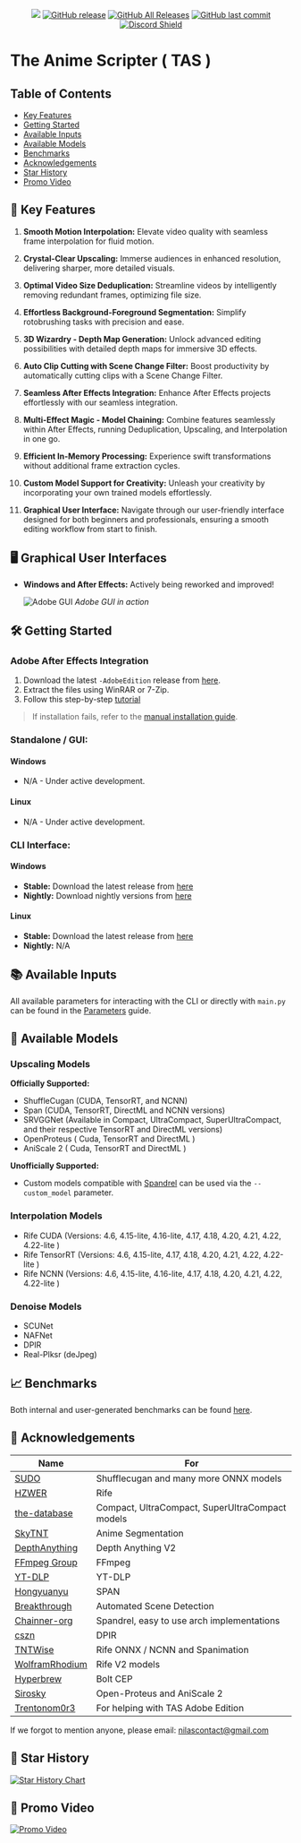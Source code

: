 <p align="center">
    <a href="https://visitorbadge.io/status?path=https%3A%2F%2Fgithub.com%2FNevermindNilas%2FTheAnimeScripter%2F"><img src="https://api.visitorbadge.io/api/visitors?path=https%3A%2F%2Fgithub.com%2FNevermindNilas%2FTheAnimeScripter%2F&labelColor=%23697689&countColor=%23ff8a65&style=plastic&labelStyle=none" /></a> 
    <a href="https://github.com/NevermindNilas/TheAnimeScripter/releases"><img alt="GitHub release" src="https://img.shields.io/github/release/NevermindNilas/TheAnimeScripter.svg?style=flat-square" /></a>
    <a href="https://github.com/NevermindNilas/TheAnimeScripter/releases"><img alt="GitHub All Releases" src="https://img.shields.io/github/downloads/NevermindNilas/TheAnimeScripter/total.svg?style=flat-square&color=%2364ff82" /></a>
    <a href="https://github.com/NevermindNilas/TheAnimeScripter/commits"><img alt="GitHub last commit" src="https://img.shields.io/github/last-commit/NevermindNilas/TheAnimeScripter.svg?style=flat-square" /></a>
    <a href="https://discord.gg/hwGHXga8ck">
      <img src="https://img.shields.io/discord/1041502781808328704?label=Discord" alt="Discord Shield"/></a>
</p>

# The Anime Scripter  ( TAS )

## Table of Contents
- [Key Features](#-key-features)
- [Getting Started](#-getting-started)
- [Available Inputs](#-available-inputs)
- [Available Models](#-available-models)
- [Benchmarks](#-benchmarks)
- [Acknowledgements](#-acknowledgements)
- [Star History](#-star-history)
- [Promo Video](#-promo-video)

## 🚀 Key Features

1. **Smooth Motion Interpolation:** Elevate video quality with seamless frame interpolation for fluid motion.

2. **Crystal-Clear Upscaling:** Immerse audiences in enhanced resolution, delivering sharper, more detailed visuals.

3. **Optimal Video Size Deduplication:** Streamline videos by intelligently removing redundant frames, optimizing file size.

4. **Effortless Background-Foreground Segmentation:** Simplify rotobrushing tasks with precision and ease.

5. **3D Wizardry - Depth Map Generation:** Unlock advanced editing possibilities with detailed depth maps for immersive 3D effects.

6. **Auto Clip Cutting with Scene Change Filter:** Boost productivity by automatically cutting clips with a Scene Change Filter.

7. **Seamless After Effects Integration:** Enhance After Effects projects effortlessly with our seamless integration.

8. **Multi-Effect Magic - Model Chaining:** Combine features seamlessly within After Effects, running Deduplication, Upscaling, and Interpolation in one go.

9. **Efficient In-Memory Processing:** Experience swift transformations without additional frame extraction cycles.

10. **Custom Model Support for Creativity:** Unleash your creativity by incorporating your own trained models effortlessly.

11. **Graphical User Interface:** Navigate through our user-friendly interface designed for both beginners and professionals, ensuring a smooth editing workflow from start to finish.

## 🖥️ Graphical User Interfaces

- **Windows and After Effects:** Actively being reworked and improved!
  
  ![Adobe GUI](https://github.com/user-attachments/assets/aa054363-d22f-45d9-8099-142485f35f6a)
  *Adobe GUI in action*

## 🛠️ Getting Started

### Adobe After Effects Integration

1. Download the latest `-AdobeEdition` release from [here](https://github.com/NevermindNilas/TheAnimeScripter/releases/).
2. Extract the files using WinRAR or 7-Zip.
3. Follow this step-by-step [tutorial](https://www.goodboy.ninja/help/install/extensions)
> If installation fails, refer to the [manual installation guide](https://www.goodboy.ninja/help/install/extensions-manually).

### Standalone / GUI:

#### Windows
- N/A - Under active development.

#### Linux
- N/A - Under active development.

### CLI Interface:

#### Windows
- **Stable:** Download the latest release from [here](https://github.com/NevermindNilas/TheAnimeScripter/releases)
- **Nightly:** Download nightly versions from [here](https://github.com/NevermindNilas/TAS-Nightly/releases)

#### Linux
- **Stable:** Download the latest release from [here](https://github.com/NevermindNilas/TheAnimeScripter/releases)
- **Nightly:** N/A

## 📚 Available Inputs

All available parameters for interacting with the CLI or directly with `main.py` can be found in the [Parameters](PARAMETERS.MD) guide.

## 📁 Available Models

### Upscaling Models

**Officially Supported:**
- ShuffleCugan (CUDA, TensorRT, and NCNN)
- Span (CUDA, TensorRT, DirectML and NCNN versions)
- SRVGGNet (Available in Compact, UltraCompact, SuperUltraCompact, and their respective TensorRT and DirectML versions)
- OpenProteus ( Cuda, TensorRT and DirectML )
- AniScale 2 ( Cuda, TensorRT and DirectML )

**Unofficially Supported:**
- Custom models compatible with [Spandrel](https://github.com/chaiNNer-org/spandrel) can be used via the `--custom_model` parameter.

### Interpolation Models
- Rife CUDA (Versions: 4.6, 4.15-lite, 4.16-lite, 4.17, 4.18, 4.20, 4.21, 4.22, 4.22-lite )
- Rife TensorRT (Versions: 4.6, 4.15-lite, 4.17, 4.18, 4.20, 4.21, 4.22, 4.22-lite )
- Rife NCNN (Versions: 4.6, 4.15-lite, 4.16-lite, 4.17, 4.18, 4.20, 4.21, 4.22, 4.22-lite )

### Denoise Models
- SCUNet
- NAFNet
- DPIR
- Real-Plksr (deJpeg)

## 📈 Benchmarks
Both internal and user-generated benchmarks can be found [here](BENCHMARKS.MD).

## 🙏 Acknowledgements

| Name | For |
|------|-----|
| [SUDO](https://github.com/styler00dollar/VSGAN-tensorrt-docker) | Shufflecugan and many more ONNX models |
| [HZWER](https://github.com/hzwer/Practical-RIFE) | Rife |
| [the-database](https://github.com/the-database/mpv-upscale-2x_animejanai) | Compact, UltraCompact, SuperUltraCompact models |
| [SkyTNT](https://github.com/SkyTNT/anime-segmentation) | Anime Segmentation |
| [DepthAnything](https://github.com/DepthAnything/Depth-Anything-V2) | Depth Anything V2 |
| [FFmpeg Group](https://github.com/FFmpeg/FFmpeg) | FFmpeg |
| [YT-DLP](https://github.com/yt-dlp/yt-dlp) | YT-DLP |
| [Hongyuanyu](https://github.com/hongyuanyu/span) | SPAN |
| [Breakthrough](https://github.com/Breakthrough/PySceneDetect) | Automated Scene Detection |
| [Chainner-org](https://github.com/chaiNNer-org/spandrel) | Spandrel, easy to use arch implementations |
| [cszn](https://github.com/cszn/DPIR) | DPIR |
| [TNTWise](https://github.com/TNTwise) | Rife ONNX / NCNN and Spanimation |
| [WolframRhodium](https://github.com/WolframRhodium) | Rife V2 models |
| [Hyperbrew](https://github.com/hyperbrew/bolt-cep) | Bolt CEP |
| [Sirosky](https://github.com/Sirosky/Upscale-Hub) | Open-Proteus and AniScale 2 |
| [Trentonom0r3](https://github.com/Trentonom0r3) | For helping with TAS Adobe Edition |

If we forgot to mention anyone, please email: nilascontact@gmail.com

## 🌟 Star History

[![Star History Chart](https://api.star-history.com/svg?repos=NevermindNilas/TheAnimeScripter&type=Date)](https://star-history.com/#NevermindNilas/TheAnimeScripter&Date)

## 🎥 Promo Video

[![Promo Video](https://img.youtube.com/vi/V7ryKMezqeQ/0.jpg)](https://youtu.be/V7ryKMezqeQ)
